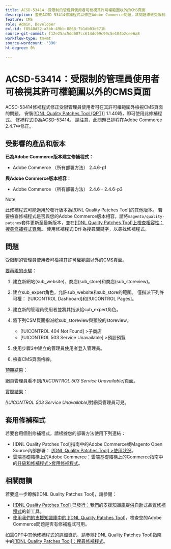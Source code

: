 ```yaml
---
title: ACSD-53414：受限制的管理員使用者可檢視其許可權範圍以外的CMS頁面
description: 套用ACSD-53414修補程式以修正Adobe Commerce問題，該問題導致受限制的管理員使用者無法看到其許可權範圍以外的CMS頁面。
feature: CMS
role: Admin, Developer
exl-id: f8540d52-a3bb-49bb-8868-7b1db03e571b
source-git-commit: f12e25ac5dd607cc614dd99c90c5e104b2cee6a8
workflow-type: tm+mt
source-wordcount: '390'
ht-degree: 0%

---
```


# ACSD-53414：受限制的管理員使用者可檢視其許可權範圍以外的CMS頁面

ACSD-53414修補程式修正受限管理員使用者可在其許可權範圍外檢視CMS頁面的問題。 安裝[[!DNL Quality Patches Tool (QPT)]](/help/announcements/adobe-commerce-announcements/magento-quality-patches-released-new-tool-to-self-serve-quality-patches.md) 1.1.40時，即可使用此修補程式。 修補程式ID為ACSD-53414。 請注意，此問題已排程在Adobe Commerce 2.4.7中修正。

## 受影響的產品和版本

**已為Adobe Commerce版本建立修補程式：**

* Adobe Commerce （所有部署方法） 2.4.6-p1

**與Adobe Commerce版本相容：**

* Adobe Commerce （所有部署方法） 2.4.6 - 2.4.6-p3

>[!NOTE]
>
>此修補程式可能適用於發行版本為[!DNL Quality Patches Tool]的其他版本。 若要檢查修補程式是否與您的Adobe Commerce版本相容，請將`magento/quality-patches`套件更新至最新版本，並在[[!DNL Quality Patches Tool]上檢查相容性：搜尋修補程式頁面](https://experienceleague.adobe.com/tools/commerce-quality-patches/index.html?lang=zh-Hant)。 使用修補程式ID作為搜尋關鍵字，以尋找修補程式。

## 問題

受限制的管理員使用者可檢視其許可權範圍以外的CMS頁面。

<u>要再現的步驟</u>：

1. 建立新網站(sub_website)、商店(sub_store)和商店(sub_storeview)。
1. 建立sub_expert角色，允許sub_website和sub_store的範圍。 僅指派下列許可權： [!UICONTROL Dashboard]和[!UICONTROL Pages]。
1. 建立新的管理員使用者並將其指派給sub_expert角色。
1. 將下列CSM頁面指派給sub_storeview與預設的storeview。

   * [!UICONTROL 404 Not Found] >子商店
   * [!UICONTROL 503 Service Unavailable] >預設預覽

1. 使用步驟3中建立的管理員使用者登入管理員。
1. 檢查CMS頁面格線。

<u>預期結果</u>：

網頁管理員看不到&#x200B;*[!UICONTROL 503 Service Unavailable]*&#x200B;頁面。

<u>實際結果</u>：

*[!UICONTROL 503 Service Unavailable]*&#x200B;對網頁管理員可見。

## 套用修補程式

若要套用個別修補程式，請根據您的部署方法使用下列連結：

* [!DNL Quality Patches Tool]指南中的Adobe Commerce或Magento Open Source內部部署： [[!DNL Quality Patches Tool] >使用狀況](https://experienceleague.adobe.com/docs/commerce-operations/tools/quality-patches-tool/usage.html?lang=zh-Hant)。
* 雲端基礎結構上的Adobe Commerce：雲端基礎結構上的Commerce指南中的[升級和修補程式>套用修補程式](https://experienceleague.adobe.com/docs/commerce-cloud-service/user-guide/develop/upgrade/apply-patches.html?lang=zh-Hant)。

## 相關閱讀

若要進一步瞭解[!DNL Quality Patches Tool]，請參閱：

* [[!DNL Quality Patches Tool] 已發行：我們的支援知識庫提供自助式品質修補程式](/help/announcements/adobe-commerce-announcements/magento-quality-patches-released-new-tool-to-self-serve-quality-patches.md)的新工具。
* [使用我們的支援知識庫中的 [!DNL Quality Patches Tool]](/help/support-tools/patches-available-in-qpt-tool/check-patch-for-magento-issue-with-magento-quality-patches.md)，檢查您的Adobe Commerce問題是否有修補程式可用。

如需QPT中其他修補程式的詳細資訊，請參閱[!DNL Quality Patches Tool]指南中的[[!DNL Quality Patches Tool]：搜尋修補程式](https://experienceleague.adobe.com/tools/commerce-quality-patches/index.html?lang=zh-Hant)。
